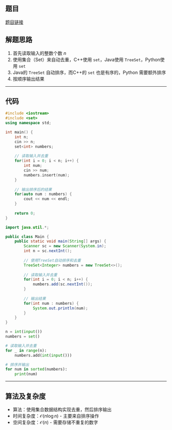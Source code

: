 ## 题目
[题目链接](https://www.nowcoder.com/practice/3245215fffb84b7b81285493eae92ff0?tpId=37&tqId=36827&sourceUrl=/exam/oj&channenl=wgithub&fromPut=wgithub)

## 解题思路
1. 首先读取输入的整数个数 $n$
2. 使用集合（Set）来自动去重，C++使用 `set`，Java使用 `TreeSet`，Python使用 `set`
3. Java的 `TreeSet` 自动排序，而C++的 `set` 也是有序的，Python 需要额外排序
4. 按顺序输出结果

---

## 代码

```c++ []
#include <iostream>
#include <set>
using namespace std;

int main() {
    int n;
    cin >> n;
    set<int> numbers;
    
    // 读取输入并去重
    for(int i = 0; i < n; i++) {
        int num;
        cin >> num;
        numbers.insert(num);
    }
    
    // 输出排序后的结果
    for(auto num : numbers) {
        cout << num << endl;
    }
    
    return 0;
}
```
```java []
import java.util.*;

public class Main {
    public static void main(String[] args) {
        Scanner sc = new Scanner(System.in);
        int n = sc.nextInt();
        
        // 使用TreeSet自动排序和去重
        TreeSet<Integer> numbers = new TreeSet<>();
        
        // 读取输入并去重
        for(int i = 0; i < n; i++) {
            numbers.add(sc.nextInt());
        }
        
        // 输出结果
        for(int num : numbers) {
            System.out.println(num);
        }
    }
}
```
```python []
n = int(input())
numbers = set()

# 读取输入并去重
for _ in range(n):
    numbers.add(int(input()))

# 排序并输出
for num in sorted(numbers):
    print(num)
```

---

## 算法及复杂度
- 算法：使用集合数据结构实现去重，然后排序输出
- 时间复杂度：$\mathcal{O}(n\log n)$ - 主要来自排序操作
- 空间复杂度：$\mathcal{O}(n)$ - 需要存储不重复的数字
